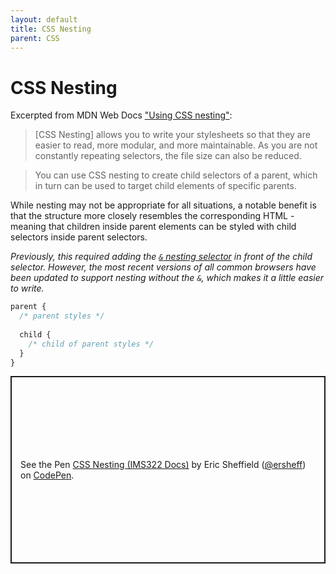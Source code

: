 ```yaml
---
layout: default
title: CSS Nesting
parent: CSS
---
```

# CSS Nesting
Excerpted from MDN Web Docs ["Using CSS nesting"](https://developer.mozilla.org/en-US/docs/Web/CSS/CSS_nesting/Using_CSS_nesting):

> \[CSS Nesting\] allows you to write your stylesheets so that they are easier to read, more modular, and more maintainable. As you are not constantly repeating selectors, the file size can also be reduced.

> You can use CSS nesting to create child selectors of a parent, which in turn can be used to target child elements of specific parents.

While nesting may not be appropriate for all situations, a notable benefit is that the structure more closely resembles the corresponding HTML - meaning that children inside parent elements can be styled with child selectors inside parent selectors. 

*Previously, this required adding the [`&` nesting selector](https://developer.mozilla.org/en-US/docs/Web/CSS/Nesting_selector) in front of the child selector. However, the most recent versions of all common browsers have been updated to support nesting without the `&`, which makes it a little easier to write.*

```css
parent {
  /* parent styles */
  
  child {
    /* child of parent styles */
  }
}
```
<p class="codepen" data-height="300" data-default-tab="html,result" data-slug-hash="PoVMLGa" data-editable="true" data-user="ersheff" style="height: 300px; box-sizing: border-box; display: flex; align-items: center; justify-content: center; border: 2px solid; margin: 1em 0; padding: 1em;">
  <span>See the Pen <a href="https://codepen.io/ersheff/pen/PoVMLGa">
  CSS Nesting (IMS322 Docs)</a> by Eric Sheffield (<a href="https://codepen.io/ersheff">@ersheff</a>)
  on <a href="https://codepen.io">CodePen</a>.</span>
</p>
<script async src="https://cpwebassets.codepen.io/assets/embed/ei.js"></script>